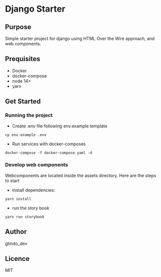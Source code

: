 # Django Starter

## Purpose

Simple starter project for django using HTML Over the Wire approach, and web components.

## Prequisites
* Docker
* docker-compose
* node 14+
* yarn

## Get Started

### Running the project
* Create .env file following env.example template
```shell
cp env.example .env
```
* Run services with docker-composes
```shell
docker-compose -f docker-compose.yaml -d
``` 

### Develop web components
Webcomponents are located inside the assets directory. Here are the steps to start
* Install dependencies:
```shell
yarn install
``` 
* run the story book
```shell
yarn run storybook
```

## Author
gtindo_dev

## Licence
MIT